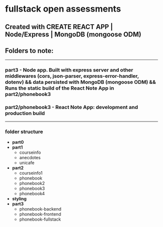 # fullstack open assessments

## Created with CREATE REACT APP | Node/Express | MongoDB (mongoose ODM)

## Folders to note:
-----------------------------------------------
### **part3 - Node app. Built with express server and other middlewares (cors, json-parser, express-error-handler, dotenv) && data persisted with MongoDB (mongoose ODM) && Runs the static build of the React Note App in part2/phonebook3**

### **part2/phonebook3 - React Note App: development and production build**
-----------------------------------------------

### folder structure

- **part0**
- **part1**
  - courseinfo
  - anecdotes
  - unicafe
- **part2**
  - courseinfo1
  - phonebook
  - phonebook2
  - phonebook3
  - phonebook4
- **styling**
- **part3**
  - phonebook-backend
  - phonebook-frontend
  - phonebook-fullstack
